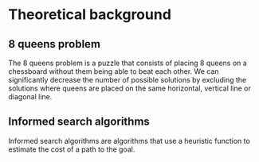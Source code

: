 # Theoretical background

## 8 queens problem

The 8 queens problem is a puzzle that consists of placing 8 queens on a chessboard without them being able to beat each other.
We can significantly decrease the number of possible solutions by 
excluding the solutions where queens are placed on the same horizontal, vertical line or diagonal line.

## Informed search algorithms

Informed search algorithms are algorithms that use a heuristic function to estimate the cost of a path to the goal.
